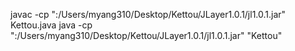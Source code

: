 javac -cp ":/Users/myang310/Desktop/Kettou/JLayer1.0.1/jl1.0.1.jar" Kettou.java
java -cp ":/Users/myang310/Desktop/Kettou/JLayer1.0.1/jl1.0.1.jar" "Kettou"
